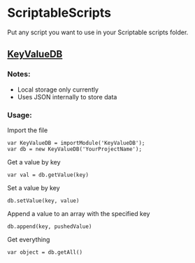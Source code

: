 # ScriptableScripts

Put any script you want to use in your Scriptable scripts folder.

## [KeyValueDB](https://github.com/Nosrac/ScriptableScripts/blob/master/KeyValueDB.js)

### Notes:
- Local storage only currently
- Uses JSON internally to store data

### Usage:

Import the file
```
var KeyValueDB = importModule('KeyValueDB');
var db = new KeyValueDB('YourProjectName');
```

Get a value by key
```
var val = db.getValue(key)
```

Set a value by key
```
db.setValue(key, value)
```

Append a value to an array with the specified key
```
db.append(key, pushedValue)
```

Get everything
```
var object = db.getAll()
```
